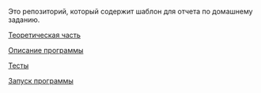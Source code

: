 Это репозиторий, который содержит шаблон для отчета по домашнему заданию. 


[Теоретическая часть](./theory.md)

[Описание программы](./description.md)

[Тесты](./tests.md)

[Запуск программы](./launching.md)